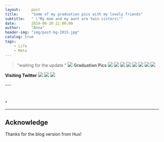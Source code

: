 ```yaml
---
layout:     post
title:      "Some of my graduation pics with my lovely friends"
subtitle:   " \"My mom and my aunt are twin sisters\""
date:       2019-06-20 21:00:00
author:     "Anna"
header-img: "img/post-bg-2015.jpg"
catalog: true
tags:
    - Life
    - Meta
---
```


> “waiting for the update ”
![](/img/sp/1.png)
**Graduation Pics**
![](/img/sp/sf1.jpg)
![](/img/sp/sf2.jpg)
![](/img/sp/sf3.jpg)
![](/img/sp/sf4.jpg)
![](/img/sp/sf5.jpg)
![](/img/sp/sf6.jpg)
![](/img/sp/sf7.jpg)
![](/img/sp/sf8.jpg)


**Visiting Twitter**
![](/img/sp/3.png)
![](/img/sp/4.png)
![](/img/sp/5.png)



<p id = "build"></p>
---

## .


---




## Acknowledge

Thanks for the blog version from Hux!


